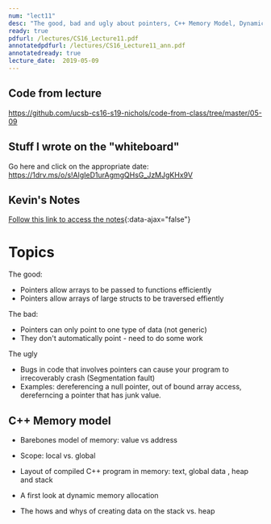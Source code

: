 ```yaml
---
num: "lect11"
desc: "The good, bad and ugly about pointers, C++ Memory Model, Dynamic memory allocation (Heap), Heap vs Stack"
ready: true
pdfurl: /lectures/CS16_Lecture11.pdf
annotatedpdfurl: /lectures/CS16_Lecture11_ann.pdf
annotatedready: true
lecture_date:  2019-05-09
---
```


## Code from lecture

<https://github.com/ucsb-cs16-s19-nichols/code-from-class/tree/master/05-09>

## Stuff I wrote on the "whiteboard"

Go here and click on the appropriate date:
<https://1drv.ms/o/s!AlgIeD1urAgmgQHsG_JzMJgKHx9V>

## Kevin's Notes

[Follow this link to access the notes](/lectures/CS16_Lecture11_Notes.docx){:data-ajax="false"}

# Topics

The good:

* Pointers allow arrays to be passed to functions efficiently
* Pointers allow arrays of large structs to be traversed effiently

The bad:

* Pointers can only point to one type of data (not generic)
* They don't automatically point - need to do some work

The ugly

* Bugs in code that involves pointers can cause your program to irrecoverably crash (Segmentation fault)
* Examples: dereferencing a null pointer, out of bound array access, dereferncing a pointer that has junk value.

## C++ Memory model
* Barebones model of memory: value vs address
* Scope: local vs. global
* Layout of compiled C++ program in memory: text, global data , heap and stack


* A first look at dynamic memory allocation
* The hows and whys of creating data on the stack vs. heap

